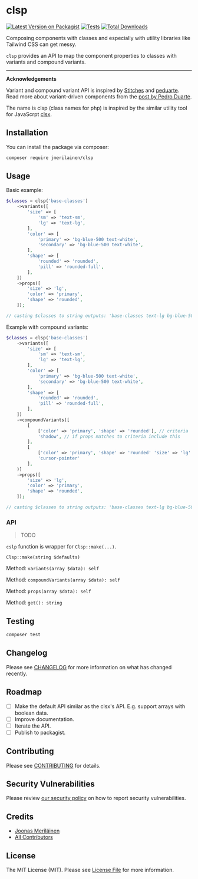 # clsp

[![Latest Version on Packagist](https://img.shields.io/packagist/v/jmerilainen/clsp.svg?style=flat-square)](https://packagist.org/packages/jmerilainen/clsp)
[![Tests](https://github.com/jmerilainen/clsp/actions/workflows/run-tests.yml/badge.svg?branch=main)](https://github.com/jmerilainen/clsp/actions/workflows/run-tests.yml)
[![Total Downloads](https://img.shields.io/packagist/dt/jmerilainen/clsp.svg?style=flat-square)](https://packagist.org/packages/jmerilainen/clsp)

Composing components with classes and especially with utility libraries like Tailwind CSS can get messy.

`clsp` provides an API to map the component properties to classes with variants and compound variants.

---

**Acknowledgements**

Variant and compound variant API is inspired by [Stitches](https://stitches.dev) and [peduarte](https://github.com/peduarte). Read more about variant-driven components from the [post by Pedro Duarte](https://ped.ro/writing/variant-driven-components).

The name is clsp (class names for php) is inspired by the similar utility tool for JavaScrpt [clsx](https://github.com/lukeed/clsxhttps://github.com/lukeed/clsx).

## Installation

You can install the package via composer:

```bash
composer require jmerilainen/clsp
```

## Usage

Basic example:

```php
$classes = clsp('base-classes')
    ->variants([
        'size' => [
            'sm' => 'text-sm',
            'lg' => 'text-lg',
        ],
        'color' => [
            'primary' => 'bg-blue-500 text-white',
            'secondary' => 'bg-blue-500 text-white',
        ],
        'shape' => [
            'rounded' => 'rounded',
            'pill' => 'rounded-full',
        ],
    ])
    ->props([
        'size' => 'lg',
        'color' => 'primary',
        'shape' => 'rounded',
    ]);

// casting $classes to string outputs: 'base-classes text-lg bg-blue-500 text-white rounded'
```

Example with compound variants:

```php
$classes = clsp('base-classes')
    ->variants([
        'size' => [
            'sm' => 'text-sm',
            'lg' => 'text-lg',
        ],
        'color' => [
            'primary' => 'bg-blue-500 text-white',
            'secondary' => 'bg-blue-500 text-white',
        ],
        'shape' => [
            'rounded' => 'rounded',
            'pill' => 'rounded-full',
        ],
    ])
    ->compoundVariants([
        [
            ['color' => 'primary', 'shape' => 'rounded'], // criteria
            'shadow', // if props matches to criteria include this
        ],
        [
            ['color' => 'primary', 'shape' => 'rounded' 'size' => 'lg' ],
            'cursor-pointer'
        ],
    )]
    ->props([
        'size' => 'lg',
        'color' => 'primary',
        'shape' => 'rounded',
    ]);

// casting $classes to string outputs: 'base-classes text-lg bg-blue-500 text-white rounded shadow cursor-pointer'
```

### API

> TODO

`cslp` function is wrapper for `Clsp::make(...)`.

`Clsp::make(string $defaults)`

Method: `variants(array $data): self`

Method: `compoundVariants(array $data): self`

Method: `props(array $data): self`

Method: `get(): string`

## Testing

```bash
composer test
```

## Changelog

Please see [CHANGELOG](CHANGELOG.md) for more information on what has changed recently.


## Roadmap

- [ ] Make the default API similar as the clsx's API. E.g. support arrays with boolean data.
- [ ] Improve documentation.
- [ ] Iterate the API.
- [ ] Publish to packagist.

## Contributing

Please see [CONTRIBUTING](.github/CONTRIBUTING.md) for details.

## Security Vulnerabilities

Please review [our security policy](../../security/policy) on how to report security vulnerabilities.

## Credits

- [Joonas Meriläinen](https://github.com/jmerilainen)
- [All Contributors](../../contributors)

## License

The MIT License (MIT). Please see [License File](LICENSE.md) for more information.
